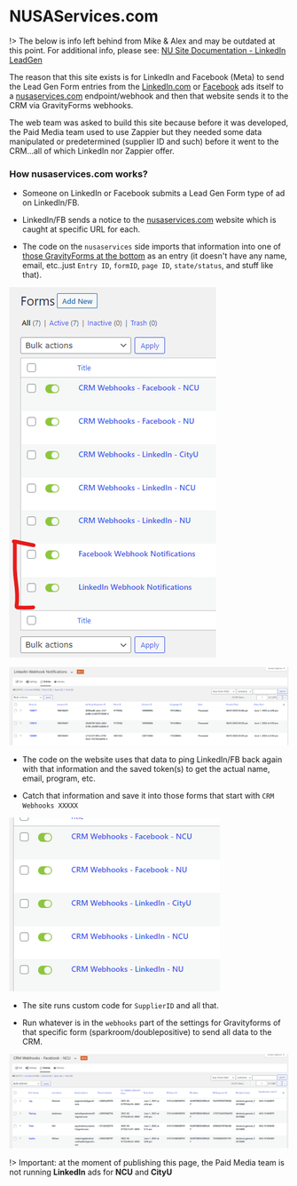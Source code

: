 # NUSAServices.com

!> The below is info left behind from Mike & Alex and may be outdated at this point. For additional info, please see: [NU Site Documentation - LinkedIn LeadGen](nu-site-doc/linkedin-lead-gen.md)

The reason that this site exists is for LinkedIn and Facebook (Meta) to send the Lead Gen Form entries from the [LinkedIn.com](http://linkedin.com/) or [Facebook](https://www.facebook.com/) ads itself to a [nusaservices.com](http://nusaservices.com/) endpoint/webhook and then that website sends it to the CRM via GravityForms webhooks.

The web team was asked to build this site because before it was developed, the Paid Media team used to use Zappier but they needed some data manipulated or predetermined (supplier ID and such) before it went to the CRM...all of which LinkedIn nor Zappier offer.

### How nusaservices.com works?
- Someone on LinkedIn or Facebook submits a Lead Gen Form type of ad on LinkedIn/FB.

- LinkedIn/FB sends a notice to the [nusaservices.com](http://nusaservices.com/) website which is caught at specific URL for each.

- The code on the `nusaservices` side imports that information into one of [those GravityForms at the bottom](https://www.nusaservices.com/wp-admin/admin.php?page=gf_edit_forms) as an entry (it doesn't have any name, email, etc..just `Entry ID`, `formID`, `page ID`, `state/status`, and stuff like that).

![NUSAServices.com](../_images/nusaservices/nusaservices-01.png)

![NUSAServices.com](../_images/nusaservices/nusaservices-02.png)

- The code on the website uses that data to ping LinkedIn/FB back again with that information and the saved token(s) to get the actual name, email, program, etc.

- Catch that information and save it into those forms that start with `CRM Webhooks XXXXX`

![NUSAServices.com](../_images/nusaservices/nusaservices-03.png)

- The site runs custom code for `SupplierID` and all that.

- Run whatever is in the `webhooks` part of the settings for Gravityforms of that specific form (sparkroom/doublepositive) to send all data to the CRM.

![NUSAServices.com](../_images/nusaservices/nusaservices-04.png)

!> Important: at the moment of publishing this page, the Paid Media team is not running **LinkedIn** ads for **NCU** and **CityU**
